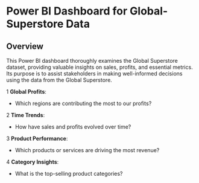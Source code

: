 # Power BI Dashboard for Global-Superstore Data

## Overview

This Power BI dashboard thoroughly examines the Global Superstore dataset, providing valuable insights on sales, profits, and essential metrics. Its purpose is to assist stakeholders in making well-informed decisions using the data from the Global Superstore.


1 **Global Profits**:
   - Which regions are contributing the most to our profits?
   
2 **Time Trends**:
   - How have sales and profits evolved over time?
   
3 **Product Performance**:
   - Which products or services are driving the most revenue?
   
4 **Category Insights**:
   - What is the top-selling product categories?
